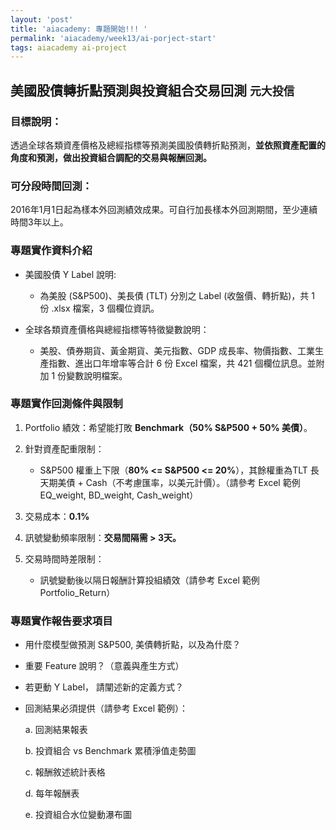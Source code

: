 ```yaml
---
layout: 'post'
title: 'aiacademy: 專題開始!!! '
permalink: 'aiacademy/week13/ai-porject-start'
tags: aiacademy ai-project 
---
```


## 美國股債轉折點預測與投資組合交易回測 `元大投信`

### 目標說明：

透過全球各類資產價格及總經指標等預測美國股債轉折點預測，__並依照資產配置的角度和預測，做出投資組合調配的交易與報酬回測。__


### 可分段時間回測：

2016年1月1日起為樣本外回測績效成果。可自行加長樣本外回測期間，至少連續時間3年以上。


### 專題實作資料介紹

- 美國股債 Y Label 說明:
   - 為美股 (S&P500)、美長債 (TLT) 分別之 Label (收盤價、轉折點)，共 1 份 .xlsx 檔案，3 個欄位資訊。

- 全球各類資產價格與總經指標等特徵變數說明：
   - 美股、債券期貨、黃金期貨、美元指數、GDP 成長率、物價指數、工業生產指數、進出口年增率等合計 6 份 Excel 檔案，共 421 個欄位訊息。並附加 1 份變數說明檔案。

### 專題實作回測條件與限制

1. Portfolio 績效：希望能打敗 __Benchmark（50% S&P500 + 50% 美債）__。

2. 針對資產配重限制：

   - S&P500 權重上下限（__80% <= S&P500 <= 20%__），其餘權重為TLT 長天期美債 + Cash（不考慮匯率，以美元計價）。（請參考 Excel 範例 EQ_weight, BD_weight, Cash_weight）

3. 交易成本：__0.1%__

4. 訊號變動頻率限制：__交易間隔需 > 3天。__

5. 交易時間時差限制：
   
   - 訊號變動後以隔日報酬計算投組績效（請參考 Excel 範例 Portfolio_Return）


### 專題實作報告要求項目

- 用什麼模型做預測 S&P500, 美債轉折點，以及為什麼？

- 重要 Feature 說明？（意義與產生方式）

- 若更動 Y Label， 請闡述新的定義方式？

- 回測結果必須提供（請參考 Excel 範例）：

   a. 回測結果報表

   b. 投資組合 vs Benchmark 累積淨值走勢圖

   c. 報酬敘述統計表格

   d. 每年報酬表
   
   e. 投資組合水位變動瀑布圖